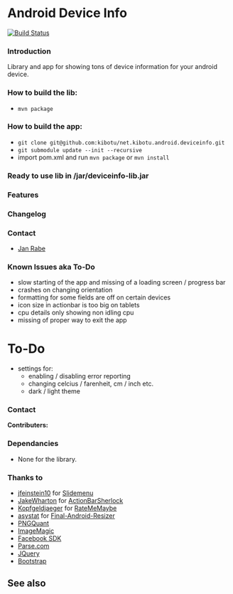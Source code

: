 Android Device Info
==========================

[![Build Status](https://travis-ci.org/kibotu/net.kibotu.android.deviceinfo.svg)](https://travis-ci.org/kibotu/net.kibotu.android.deviceinfo)

### Introduction

Library and app for showing tons of device information for your android device.


### How to build the lib:

- `mvn package`

### How to build the app:

- `git clone git@github.com:kibotu/net.kibotu.android.deviceinfo.git`
- `git submodule update --init --recursive`
- import pom.xml and run `mvn package` or `mvn install`

### Ready to use lib in /jar/deviceinfo-lib.jar

### Features

### Changelog

### Contact
* [Jan Rabe](mailto:jan.rabe@wooga.com)

### Known Issues aka To-Do

- slow starting of the app and missing of a loading screen / progress bar
- crashes on changing orientation
- formatting for some fields are off on certain devices
- icon size in actionbar is too big on tablets
- cpu details only showing non idling cpu
- missing of proper way to exit the app
 
# To-Do

- settings for: 
    - enabling / disabling error reporting
    - changing celcius / farenheit, cm / inch etc.
    - dark / light theme

### Contact

**Contributers:**

### Dependancies 
* None for the library.

### Thanks to 

* [jfeinstein10](https://github.com/jfeinstein10) for [Slidemenu](https://github.com/jfeinstein10/SlidingMenu)
* [JakeWharton](https://github.com/JakeWharton) for [ActionBarSherlock](https://github.com/JakeWharton/ActionBarSherlock) 
* [Kopfgeldjaeger](https://github.com/Kopfgeldjaeger) for [RateMeMaybe](https://github.com/Kopfgeldjaeger/RateMeMaybe)
* [asystat](https://github.com/asystat) for [Final-Android-Resizer](https://github.com/asystat/Final-Android-Resizer)
* [PNGQuant](https://github.com/pornel/pngquant)
* [ImageMagic](https://github.com/trevor/ImageMagick)
* [Facebook SDK](https://github.com/facebook/facebook-android-sdk)
* [Parse.com](https://parse.com/)
* [JQuery](https://github.com/jquery/jquery) 
* [Bootstrap](https://github.com/twbs/bootstrap)

## See also